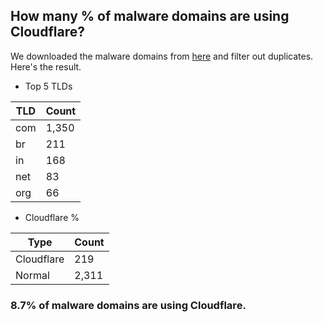 ## How many % of malware domains are using Cloudflare?


We downloaded the malware domains from [here](https://urlhaus.abuse.ch) and filter out duplicates.
Here's the result.


[//]: # (start replacement)


- Top 5 TLDs

| TLD | Count |
| --- | --- |
| com | 1,350 |
| br | 211 |
| in | 168 |
| net | 83 |
| org | 66 |


- Cloudflare %

| Type | Count |
| --- | --- |
| Cloudflare | 219 |
| Normal | 2,311 |


### 8.7% of malware domains are using Cloudflare.